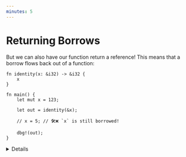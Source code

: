 ```yaml
---
minutes: 5
---
```


# Returning Borrows

But we can also have our function return a reference! This means that a borrow
flows back out of a function:

```rust,editable
fn identity(x: &i32) -> &i32 {
    x
}

fn main() {
    let mut x = 123;

    let out = identity(&x);

    // x = 5; // 🛠️❌ `x` is still borrowed!

    dbg!(out);
}
```

<details>

- Rust functions can return references, meaning that a borrow can flow back out
  of a function.

- If a function returns a reference (or another kind of borrow), it was likely
  derived from one of its arguments. This means that the return value of the
  function will extend the borrow for one or more argument borrows.

- This case is still fairly simple, in that only one borrow is passed into the
  function, so the returned borrow has to be the same one.

</details>
